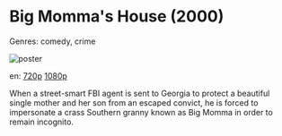 # Big Momma's House (2000)

Genres: comedy, crime

![poster](http://image.tmdb.org/t/p/w500/bse0uwxF6daKzDbxZki1SYRNZkI.jpg)

en:
  [720p](magnet:?xt=urn:btih:ED19C81F538C26EFCC3530F13E8EC09DA356E1E4&tr=udp://glotorrents.pw:6969/announce&tr=udp://tracker.opentrackr.org:1337/announce&tr=udp://torrent.gresille.org:80/announce&tr=udp://tracker.openbittorrent.com:80&tr=udp://tracker.coppersurfer.tk:6969&tr=udp://tracker.leechers-paradise.org:6969&tr=udp://p4p.arenabg.ch:1337&tr=udp://tracker.internetwarriors.net:1337)
  [1080p](magnet:?xt=urn:btih:6D1B891CECDD899FC37B0B5CF26110AAD2BBA428&tr=udp://glotorrents.pw:6969/announce&tr=udp://tracker.opentrackr.org:1337/announce&tr=udp://torrent.gresille.org:80/announce&tr=udp://tracker.openbittorrent.com:80&tr=udp://tracker.coppersurfer.tk:6969&tr=udp://tracker.leechers-paradise.org:6969&tr=udp://p4p.arenabg.ch:1337&tr=udp://tracker.internetwarriors.net:1337)
  


When a street-smart FBI agent is sent to Georgia to protect a beautiful single mother and her son from an escaped convict, he is forced to impersonate a crass Southern granny known as Big Momma in order to remain incognito.